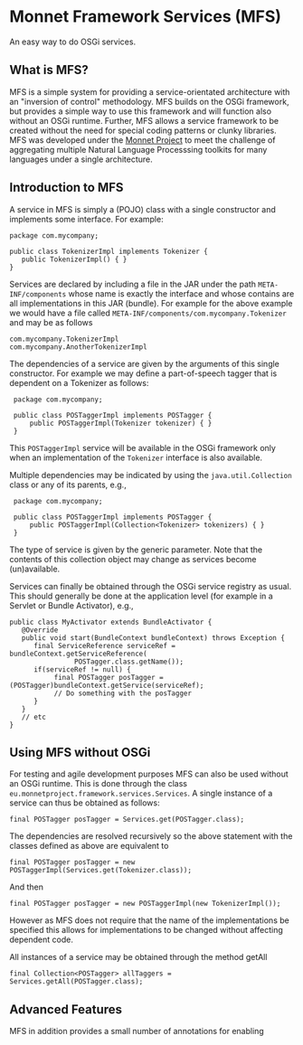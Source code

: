 Monnet Framework Services (MFS)
===============================

An easy way to do OSGi services.

What is MFS?
------------

MFS is a simple system for providing a service-orientated architecture with an
"inversion of control" methodology. MFS builds on the OSGi framework, but provides
a simple way to use this framework and will function also without an OSGi runtime.
Further, MFS allows a service framework to be created without the need for special
coding patterns or clunky libraries. MFS was developed under the 
[Monnet Project](http://www.monnet-project.eu/) to meet the challenge of aggregating
multiple Natural Language Processsing toolkits for many languages under a 
single architecture.

Introduction to MFS
-------------------

A service in MFS is simply a (POJO) class with a single constructor and implements some
interface. For example:

    package com.mycompany;
 
    public class TokenizerImpl implements Tokenizer {
       public TokenizerImpl() { }
    }

Services are declared by including a file in the JAR under the path 
`META-INF/components` whose name is exactly the interface and whose contains are all
implementations in this JAR (bundle). For example for the above example we would
have a file called `META-INF/components/com.mycompany.Tokenizer` and may be as follows

    com.mycompany.TokenizerImpl
    com.mycompany.AnotherTokenizerImpl

The dependencies of a service are given by the arguments of this single constructor.
For example we may define a part-of-speech tagger that is dependent on a Tokenizer
as follows:

     package com.mycompany;

     public class POSTaggerImpl implements POSTagger {
         public POSTaggerImpl(Tokenizer tokenizer) { }
     }

This `POSTaggerImpl` service will be available in the OSGi framework only when an
implementation of the `Tokenizer` interface is also available.

Multiple dependencies may be indicated by using the `java.util.Collection` class 
or any of its parents, e.g.,

     package com.mycompany;

     public class POSTaggerImpl implements POSTagger {
         public POSTaggerImpl(Collection<Tokenizer> tokenizers) { }
     }

The type of service is given by the generic parameter. Note that the contents of 
this collection object may change as services become (un)available.

Services can finally be obtained through the OSGi service registry as usual. This
should generally be done at the application level (for example in a Servlet or Bundle
Activator), e.g.,


    public class MyActivator extends BundleActivator {
       @Override
       public void start(BundleContext bundleContext) throws Exception {
          final ServiceReference serviceRef = bundleContext.getServiceReference(
                    POSTagger.class.getName());
          if(serviceRef != null) {
               final POSTagger posTagger = (POSTagger)bundleContext.getService(serviceRef);
               // Do something with the posTagger
          }
       }
       // etc
    }

Using MFS without OSGi
----------------------

For testing and agile development purposes MFS can also be used without an OSGi
runtime. This is done through the class `eu.monnetproject.framework.services.Services`.
A single instance of a service can thus be obtained as follows:

    final POSTagger posTagger = Services.get(POSTagger.class);

The dependencies are resolved recursively so the above statement with the classes 
defined as above are equivalent to 

    final POSTagger posTagger = new POSTaggerImpl(Services.get(Tokenizer.class));

And then

    final POSTagger posTagger = new POSTaggerImpl(new TokenizerImpl());

However as MFS does not require that the name of the implementations be specified 
this allows for implementations to be changed without affecting dependent code.

All instances of a service may be obtained through the method getAll

    final Collection<POSTagger> allTaggers = Services.getAll(POSTagger.class);

Advanced Features
-----------------

MFS in addition provides a small number of annotations for enabling 